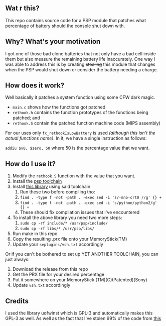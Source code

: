 
Wat r this?
-----------

This repo contains source code for a PSP module that patches
what percentage of battery should the console shut down with.

Why? What's your motivation
---------------------------

I got one of those bad clone batteries that not only have a bad cell inside them
but also measure the remaining battery life inaccurately. One way I was able to
address this is by creating ~~stealing~~ this module that changes when the PSP
would shut down or consider the battery needing a charge.

How does it work?
-----------------

Well basically it patches a system function using some CFW dark magic.

* ``main.c`` shows how the functions got patched
* ``rethook.h`` contains the function prototypes of the functions being patched; and
* ``rethook.S`` contain the patched function machine code (MIPS assembly)

For our uses only ``fx_rethookIsLowBattery`` is used *(although this isn't the
actual functions name)*. In it, we have a single instruction as follows:

``addiu $v0, $zero, 50`` where 50 is the percentage value that we want.

How do I use it?
----------------

1. Modify the ``rethook.S`` function with the value that you want.
2. Install the [psp toolchain](https://github.com/pspdev/pspsdk)
3. Install [this library](https://github.com/uofw/uofwinst) using said toolchain
    1. Run these two before compiling tho:
    2. ``` find . -type f -not -path . -exec sed -i 's/-mno-crt0 //g' {} + ```
    3. ```find . -type f -not -path . -exec sed -i 's/python/python2/g' {} +```
    4. These should fix compilation issues that I've encountered
4. To install the above library you need two more steps:
    1. ```sudo cp -rf include/* /usr/psp/include/```
    2. ```sudo cp -rf libs/* /usr/psp/libs/```
5. Run make in this repo
6. Copy the resulting .prx file onto your MemoryStick(TM)
7. Update your ``seplugins/vsh.txt`` accordingly

Or if you can't be bothered to set up YET ANOTHER TOOLCHAIN, you can just always:

1. Download the release from this repo
2. Get the PRX file for your desired percentage
3. Put it somewhere on your MemoryStick (TM)(C)(Patented)(Sony)
4. Update ``vsh.txt`` accordingly

Credits
-------

I used the library uofwinst which is GPL-3 and automatically makes this GPL-3 as
well. As well as the fact that I've stolen 99% of the code from [this](https://www.brewology.com/downloads/download.php?id=9358)

